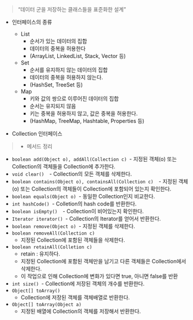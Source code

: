 > “데이터 군을 저장하는 클래스들을 표준화한 설계”

- 인터페이스의 종류
	- List
		- 순서가 있는 데이터의 집합
		- 데이터의 중복을 허용한다
		- (ArrayList, LinkedList, Stack, Vector 등)
	- Set
		- 순서를 유지하지 않는 데이터의 집합
		- 데이터의 중복을 허용하지 않는다.
		- (HashSet, TreeSet 등)
	- Map
		- 키와 값의 쌍으로 이루어진 데이터의 집합
		- 순서는 유지되지 않음
		- 키는 중복을 허용하지 않고, 값은 중복을 허용한다.
		- (HashMap, TreeMap, Hashtable, Properties 등)

- Collection 인터페이스
> - 메서드 정리
- `boolean add(Object o), addAll(Collection c)
	`- 지정된 객체(o) 또는 Collection의 객체들을 Collection에 추가한다.
- `void clear() 
	`- Collection의 모든 객체를 삭제한다.
- `boolean contains(Object o), containsAll(Collection c) 
	`- 지정된 객체(o) 또는 Collection의 객체들이 Collection에 포함되어 있는지 확인한다.
- `boolean equals(Object o)
	`- 동일한 Collection인지 비교한다.
- `int hashCode()
	`- Colletion의 hash code를 반환한다.
- `boolean isEmpty() 
	`- Collection이 비어있는지 확인한다.
- `Iterator iterator()
	`- Collection의 Iterator를 얻어서 반환한다.
- `boolean remove(Object o)
	`- 지정된 객체를 삭제한다.
- `boolean removeAll(Collection c)`
	- 지정된 Collection에 포함된 객체들을 삭제한다.
- `boolean retainAll(Colletion c)`
	- retain : 유지하다.
	- 지정된 Collection에 포함된 객체만을 남기고 다른 객체들은 Collection에서 삭제한다.
	- 이 작업으로 인해 Collection에 변화가 있다면 true, 아니면 false를 반환
- `int size()
	`- Collection에 저장된 객체의 개수를 반환한다.
- `Object[] toArray()`
	- Collection에 저장된 객체를 객체배열로 반환한다.
- `Object[] toArray(Object a)`
	- 지정된 배열에 Collection의 객체를 저장해서 반환한다.